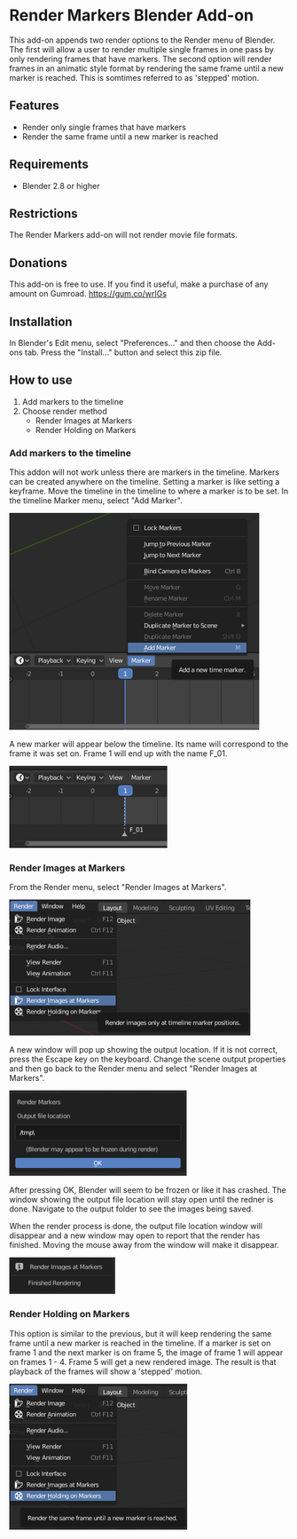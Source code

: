 # Render Markers Blender Add-on

This add-on appends two render options to the Render menu of Blender. The first will allow a user to render multiple single frames in one pass by only rendering frames that have markers. The second option will render frames in an animatic style format by rendering the same frame until a new marker is reached. This is somtimes referred to as 'stepped' motion.

## Features
* Render only single frames that have markers
* Render the same frame until a new marker is reached

## Requirements
* Blender 2.8 or higher

## Restrictions
The Render Markers add-on will not render movie file formats.

## Donations
This add-on is free to use. If you find it useful, make a purchase of any amount on Gumroad.
https://gum.co/wrIGs

## Installation
In Blender's Edit menu, select "Preferences..." and then choose the Add-ons tab. Press the "Install..." button and select this zip file.

## How to use
1. Add markers to the timeline
2. Choose render method
    - Render Images at Markers
    - Render Holding on Markers

### Add markers to the timeline
This addon will not work unless there are markers in the timeline. Markers can be created anywhere on the timeline. Setting a marker is like setting a keyframe. Move the timeline in the timeline to where a marker is to be set. In the timeline Marker menu, select "Add Marker".

![Add marker in timeline Marker menu](timeline-addmarker.png)

A new marker will appear below the timeline. Its name will correspond to the frame it was set on. Frame 1 will end up with the name F_01.

![A marker is set in timeline](timeline-markeradded.png)

### Render Images at Markers
From the Render menu, select "Render Images at Markers".

![Render menu > Render Images at Markers](renderimagesatmarkers.png)

A new window will pop up showing the output location. If it is not correct, press the Escape key on the keyboard. Change the scene output properties and then go back to the Render menu and select "Render Images at Markers".

![Output file location dialog window](rendermarkersdialog.png)

After pressing OK, Blender will seem to be frozen or like it has crashed. The window showing the output file location will stay open until the redner is done. Navigate to the output folder to see the images being saved.
  
When the render process is done, the output file location window will disappear and a new window may open to report that the render has finished. Moving the mouse away from the window will make it disappear. 

![Finished Rendering window](renderimgmarkersfin.png)

### Render Holding on Markers
This option is similar to the previous, but it will keep rendering the same frame until a new marker is reached in the timeline. If a marker is set on frame 1 and the next marker is on frame 5, the image of frame 1 will appear on frames 1 - 4. Frame 5 will get a new rendered image. The result is that playback of the frames will show a 'stepped' motion.

![Render menu > Render Holding on Markers](renderholdingonmarkers.png)
